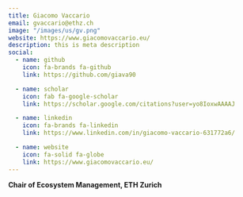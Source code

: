 ```yaml
---
title: Giacomo Vaccario
email: gvaccario@ethz.ch
image: "/images/us/gv.png"
website: https://www.giacomovaccario.eu/
description: this is meta description
social:
  - name: github
    icon: fa-brands fa-github
    link: https://github.com/giava90

  - name: scholar
    icon: fab fa-google-scholar
    link: https://scholar.google.com/citations?user=yo8IoxwAAAAJ

  - name: linkedin
    icon: fa-brands fa-linkedin
    link: https://www.linkedin.com/in/giacomo-vaccario-631772a6/

  - name: website
    icon: fa-solid fa-globe
    link: https://www.giacomovaccario.eu/
---
```


**Chair of Ecosystem Management, ETH Zurich**
